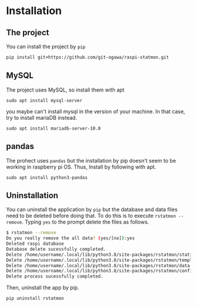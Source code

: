 Installation
============

## The project
You can install the project by `pip`
```bash
pip install git+https://github.com/git-ogawa/raspi-statmon.git
```

## MySQL

The project uses MySQL, so install them with apt
```
sudo apt install mysql-server
```
you maybe can't install mysql in the version of your machine. In that case, try to install mariaDB instead.
```
sudo apt install mariadb-server-10.0
```

## pandas
The prohect uses `pandas` but the installation by pip doesn't seem to be working in raspberry pi OS. Thus, Install by following with apt.
```
sudo apt install python3-pandas
```


## Uninstallation
You can uninstall the application by `pip` but the database and data files need to be deleted before doing that. To do this is to execute `rstatmon --remove`. Typing `yes` to the prompt delete the files as follows.
```bash
$ rstatmon --remove
Do you really remove the all data? (yes/[no]):yes
Deleted raspi database
Database delete sucessfully completed.
Delete /home/username/.local/lib/python3.8/site-packages/rstatmon/static
Delete /home/username/.local/lib/python3.8/site-packages/rstatmon/templates
Delete /home/username/.local/lib/python3.8/site-packages/rstatmon/data
Delete /home/username/.local/lib/python3.8/site-packages/rstatmon/config
Delete process sucessfully completed.
```

Then, uninstall the app by pip.
```
pip uninstall rstatmon
```